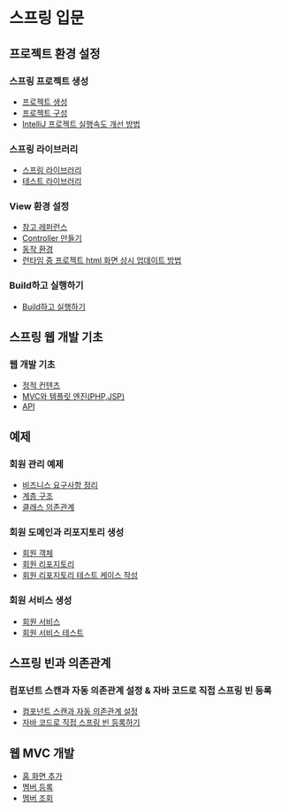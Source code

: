 # 스프링 입문

## 프로젝트 환경 설정

### 스프링 프로젝트 생성

- [프로젝트 생성](https://github.com/KKHoon210417/TIL/blob/master/스프링_입문/프로젝트환경설정.md#프로젝트-생성--httpsstartspringio)
- [프로젝트 구성](https://github.com/KKHoon210417/TIL/blob/master/스프링_입문/프로젝트환경설정.md#프로젝트-구성)
- [IntelliJ 프로젝트 실행속도 개선 방법](https://github.com/KKHoon210417/TIL/blob/master/스프링_입문/프로젝트환경설정.md#intellij프로젝트-실행속도-개선-방법)

### 스프링 라이브러리

- [스프링 라이브러리](https://github.com/KKHoon210417/TIL/blob/master/스프링_입문/프로젝트환경설정.md#스프링-라이브러리)
- [테스트 라이브러리](https://github.com/KKHoon210417/TIL/blob/master/스프링_입문/프로젝트환경설정.md#테스트-라이브러리)

### View 환경 설정

- [참고 레퍼런스](https://github.com/KKHoon210417/TIL/blob/master/스프링_입문/프로젝트환경설정.md#테스트-라이브러리)
- [Controller 만들기](https://github.com/KKHoon210417/TIL/blob/master/스프링_입문/프로젝트환경설정.md#controller-만들기)
- [동작 환경](https://github.com/KKHoon210417/TIL/blob/master/스프링_입문/프로젝트환경설정.md#동작-환경)
- [런타임 중 프로젝트 html 화면 상시 업데이트 방법](https://github.com/KKHoon210417/TIL/blob/master/스프링_입문/프로젝트환경설정.md#런타임-중-프로젝트-html-화면-상시-업데이트-방법)

### Build하고 실행하기

- [Build하고 실행하기](https://github.com/KKHoon210417/TIL/blob/master/스프링_입문/프로젝트환경설정.md#build하고-실행하기)

## 스프링 웹 개발 기초

### 웹 개발 기초

- [정적 컨텐츠](https://github.com/KKHoon210417/TIL/blob/master/스프링_입문/웹개발기초.md#정적-컨텐츠)
- [MVC와 템플릿 엔진(PHP,JSP)](https://github.com/KKHoon210417/TIL/blob/master/스프링_입문/웹개발기초.md#mvc와-템플릿-엔진php-jsp)
- [API](https://github.com/KKHoon210417/TIL/blob/master/스프링_입문/웹개발기초.md#api)

## 예제

### 회원 관리 예제

- [비즈니스 요구사항 정리](https://github.com/KKHoon210417/TIL/blob/master/스프링_입문/예제.md#비즈니스-요구사항-정리)
- [계층 구조](https://github.com/KKHoon210417/TIL/blob/master/스프링_입문/예제.md#계층-구조)
- [클래스 의존관계](https://github.com/KKHoon210417/TIL/blob/master/스프링_입문/예제.md#클래스-의존관계)

### 회원 도메인과 리포지토리 생성

- [회원 객체](https://github.com/KKHoon210417/TIL/blob/master/스프링_입문/예제.md#회원-객체)
- [회원 리포지토리](https://github.com/KKHoon210417/TIL/blob/master/스프링_입문/예제.md#회원-리포지토리)
- [회원 리포지토리 테스트 케이스 작성](https://github.com/KKHoon210417/TIL/blob/master/스프링_입문/예제.md#회원-리포지토리-테스트-케이스-작성)

### 회원 서비스 생성

- [회원 서비스](https://github.com/KKHoon210417/TIL/blob/master/스프링_입문/예제.md#회원-서비스)
- [회원 서비스 테스트](https://github.com/KKHoon210417/TIL/blob/master/스프링_입문/예제.md#회원-서비스-테스트)

## 스프링 빈과 의존관계

### 컴포넌트 스캔과 자동 의존관계 설정 & 자바 코드로 직접 스프링 빈 등록

- [컴포넌트 스캔과 자동 의존관계 설정](https://github.com/KKHoon210417/TIL/blob/master/%EC%8A%A4%ED%94%84%EB%A7%81_%EC%9E%85%EB%AC%B8/%EC%8A%A4%ED%94%84%EB%A7%81%20%EB%B9%88%EA%B3%BC%20%EC%9D%98%EC%A1%B4%EA%B4%80%EA%B3%84.md#%EC%BB%B4%ED%8F%AC%EB%84%8C%ED%8A%B8-%EC%8A%A4%EC%BA%94%EA%B3%BC-%EC%9E%90%EB%8F%99-%EC%9D%98%EC%A1%B4%EA%B4%80%EA%B3%84-%EC%84%A4%EC%A0%95)
- [자바 코드로 직접 스프링 빈 등록하기](https://github.com/KKHoon210417/TIL/blob/master/%EC%8A%A4%ED%94%84%EB%A7%81_%EC%9E%85%EB%AC%B8/%EC%8A%A4%ED%94%84%EB%A7%81%20%EB%B9%88%EA%B3%BC%20%EC%9D%98%EC%A1%B4%EA%B4%80%EA%B3%84.md#%EC%9E%90%EB%B0%94-%EC%BD%94%EB%93%9C%EB%A1%9C-%EC%A7%81%EC%A0%91-%EC%8A%A4%ED%94%84%EB%A7%81-%EB%B9%88-%EB%93%B1%EB%A1%9D%ED%95%98%EA%B8%B0)

## 웹 MVC 개발
- [홈 화면 추가]()
- [멤버 등록]()
- [멤버 조회]()


